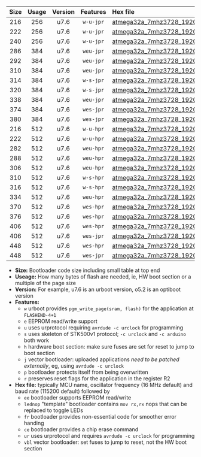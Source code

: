 |Size|Usage|Version|Features|Hex file|
|:-:|:-:|:-:|:-:|:--|
|216|256|u7.6|`w-u-jpr`|[atmega32a_7mhz3728_19200bps_ur_vbl.hex](https://raw.githubusercontent.com/stefanrueger/urboot/main/atmega32a_7mhz3728_19200bps_ur_vbl.hex)|
|222|256|u7.6|`w-u-jpr`|[atmega32a_7mhz3728_19200bps_lednop_ur_vbl.hex](https://raw.githubusercontent.com/stefanrueger/urboot/main/atmega32a_7mhz3728_19200bps_lednop_ur_vbl.hex)|
|240|256|u7.6|`w-u-jpr`|[atmega32a_7mhz3728_19200bps_lednop_fr_ur_vbl.hex](https://raw.githubusercontent.com/stefanrueger/urboot/main/atmega32a_7mhz3728_19200bps_lednop_fr_ur_vbl.hex)|
|286|384|u7.6|`weu-jpr`|[atmega32a_7mhz3728_19200bps_ee_ur_vbl.hex](https://raw.githubusercontent.com/stefanrueger/urboot/main/atmega32a_7mhz3728_19200bps_ee_ur_vbl.hex)|
|292|384|u7.6|`weu-jpr`|[atmega32a_7mhz3728_19200bps_ee_lednop_ur_vbl.hex](https://raw.githubusercontent.com/stefanrueger/urboot/main/atmega32a_7mhz3728_19200bps_ee_lednop_ur_vbl.hex)|
|310|384|u7.6|`weu-jpr`|[atmega32a_7mhz3728_19200bps_ee_lednop_fr_ur_vbl.hex](https://raw.githubusercontent.com/stefanrueger/urboot/main/atmega32a_7mhz3728_19200bps_ee_lednop_fr_ur_vbl.hex)|
|314|384|u7.6|`w-s-jpr`|[atmega32a_7mhz3728_19200bps_vbl.hex](https://raw.githubusercontent.com/stefanrueger/urboot/main/atmega32a_7mhz3728_19200bps_vbl.hex)|
|320|384|u7.6|`w-s-jpr`|[atmega32a_7mhz3728_19200bps_lednop_vbl.hex](https://raw.githubusercontent.com/stefanrueger/urboot/main/atmega32a_7mhz3728_19200bps_lednop_vbl.hex)|
|338|384|u7.6|`weu-jpr`|[atmega32a_7mhz3728_19200bps_ee_lednop_fr_ce_ur_vbl.hex](https://raw.githubusercontent.com/stefanrueger/urboot/main/atmega32a_7mhz3728_19200bps_ee_lednop_fr_ce_ur_vbl.hex)|
|374|384|u7.6|`wes-jpr`|[atmega32a_7mhz3728_19200bps_ee_vbl.hex](https://raw.githubusercontent.com/stefanrueger/urboot/main/atmega32a_7mhz3728_19200bps_ee_vbl.hex)|
|380|384|u7.6|`wes-jpr`|[atmega32a_7mhz3728_19200bps_ee_lednop_vbl.hex](https://raw.githubusercontent.com/stefanrueger/urboot/main/atmega32a_7mhz3728_19200bps_ee_lednop_vbl.hex)|
|216|512|u7.6|`w-u-hpr`|[atmega32a_7mhz3728_19200bps_ur.hex](https://raw.githubusercontent.com/stefanrueger/urboot/main/atmega32a_7mhz3728_19200bps_ur.hex)|
|222|512|u7.6|`w-u-hpr`|[atmega32a_7mhz3728_19200bps_lednop_ur.hex](https://raw.githubusercontent.com/stefanrueger/urboot/main/atmega32a_7mhz3728_19200bps_lednop_ur.hex)|
|282|512|u7.6|`weu-hpr`|[atmega32a_7mhz3728_19200bps_ee_ur.hex](https://raw.githubusercontent.com/stefanrueger/urboot/main/atmega32a_7mhz3728_19200bps_ee_ur.hex)|
|288|512|u7.6|`weu-hpr`|[atmega32a_7mhz3728_19200bps_ee_lednop_ur.hex](https://raw.githubusercontent.com/stefanrueger/urboot/main/atmega32a_7mhz3728_19200bps_ee_lednop_ur.hex)|
|306|512|u7.6|`weu-hpr`|[atmega32a_7mhz3728_19200bps_ee_lednop_fr_ur.hex](https://raw.githubusercontent.com/stefanrueger/urboot/main/atmega32a_7mhz3728_19200bps_ee_lednop_fr_ur.hex)|
|310|512|u7.6|`w-s-hpr`|[atmega32a_7mhz3728_19200bps.hex](https://raw.githubusercontent.com/stefanrueger/urboot/main/atmega32a_7mhz3728_19200bps.hex)|
|316|512|u7.6|`w-s-hpr`|[atmega32a_7mhz3728_19200bps_lednop.hex](https://raw.githubusercontent.com/stefanrueger/urboot/main/atmega32a_7mhz3728_19200bps_lednop.hex)|
|334|512|u7.6|`weu-hpr`|[atmega32a_7mhz3728_19200bps_ee_lednop_fr_ce_ur.hex](https://raw.githubusercontent.com/stefanrueger/urboot/main/atmega32a_7mhz3728_19200bps_ee_lednop_fr_ce_ur.hex)|
|370|512|u7.6|`wes-hpr`|[atmega32a_7mhz3728_19200bps_ee.hex](https://raw.githubusercontent.com/stefanrueger/urboot/main/atmega32a_7mhz3728_19200bps_ee.hex)|
|376|512|u7.6|`wes-hpr`|[atmega32a_7mhz3728_19200bps_ee_lednop.hex](https://raw.githubusercontent.com/stefanrueger/urboot/main/atmega32a_7mhz3728_19200bps_ee_lednop.hex)|
|406|512|u7.6|`wes-hpr`|[atmega32a_7mhz3728_19200bps_ee_lednop_fr.hex](https://raw.githubusercontent.com/stefanrueger/urboot/main/atmega32a_7mhz3728_19200bps_ee_lednop_fr.hex)|
|406|512|u7.6|`wes-jpr`|[atmega32a_7mhz3728_19200bps_ee_lednop_fr_vbl.hex](https://raw.githubusercontent.com/stefanrueger/urboot/main/atmega32a_7mhz3728_19200bps_ee_lednop_fr_vbl.hex)|
|448|512|u7.6|`wes-hpr`|[atmega32a_7mhz3728_19200bps_ee_lednop_fr_ce.hex](https://raw.githubusercontent.com/stefanrueger/urboot/main/atmega32a_7mhz3728_19200bps_ee_lednop_fr_ce.hex)|
|448|512|u7.6|`wes-jpr`|[atmega32a_7mhz3728_19200bps_ee_lednop_fr_ce_vbl.hex](https://raw.githubusercontent.com/stefanrueger/urboot/main/atmega32a_7mhz3728_19200bps_ee_lednop_fr_ce_vbl.hex)|

- **Size:** Bootloader code size including small table at top end
- **Useage:** How many bytes of flash are needed, ie, HW boot section or a multiple of the page size
- **Version:** For example, u7.6 is an urboot version, o5.2 is an optiboot version
- **Features:**
  + `w` urboot provides `pgm_write_page(sram, flash)` for the application at `FLASHEND-4+1`
  + `e` EEPROM read/write support
  + `u` uses urprotocol requiring `avrdude -c urclock` for programming
  + `s` uses skeleton of STK500v1 protocol; `-c urclock` and `-c arduino` both work
  + `h` hardware boot section: make sure fuses are set for reset to jump to boot section
  + `j` vector bootloader: uploaded applications *need to be patched externally*, eg, using `avrdude -c urclock`
  + `p` bootloader protects itself from being overwritten
  + `r` preserves reset flags for the application in the register R2
- **Hex file:** typically MCU name, oscillator frequency (16 MHz default) and baud rate (115200 default) followed by
  + `ee` bootloader supports EEPROM read/write
  + `lednop` "template" bootloader contains `mov rx,rx` nops that can be replaced to toggle LEDs
  + `fr` bootloader provides non-essential code for smoother error handing
  + `ce` bootloader provides a chip erase command
  + `ur` uses urprotocol and requires `avrdude -c urclock` for programming
  + `vbl` vector bootloader: set fuses to jump to reset, not the HW boot section
